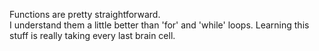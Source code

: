 Functions are pretty straightforward.  
I understand them a little better than 'for' and 'while' loops.
Learning this stuff is really taking every last brain cell.
